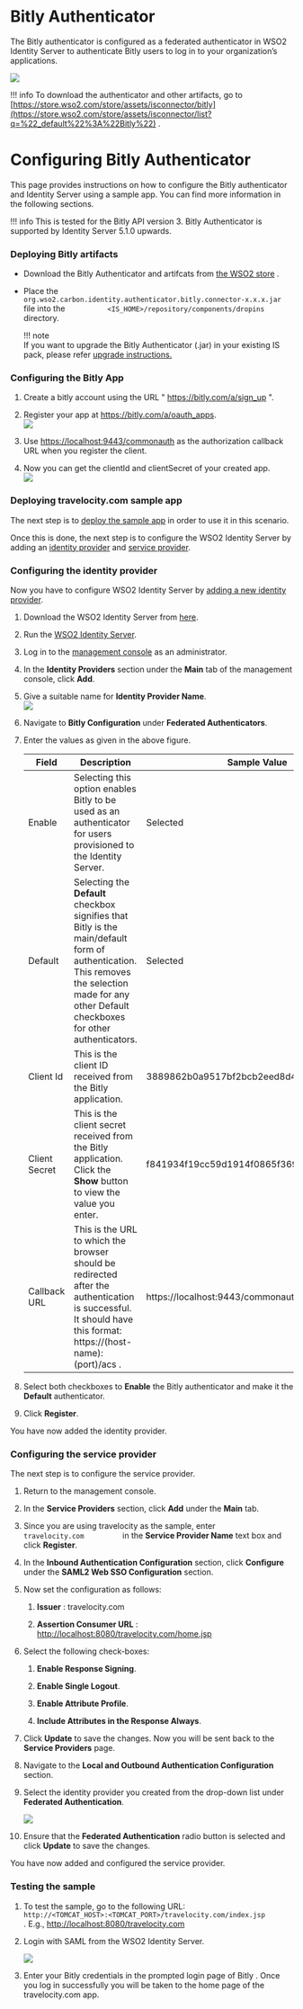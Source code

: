 # Bitly Authenticator

The Bitly authenticator is configured as a federated authenticator in
WSO2 Identity Server to authenticate Bitly users to log in to your
organization’s applications.

![](../../assets/img/50518501/76746252.png)   


!!! info 
    To download the authenticator and other artifacts, go to
    [https://store.wso2.com/store/assets/isconnector/bitly](https://store.wso2.com/store/assets/isconnector/list?q=%22_default%22%3A%22Bitly%22)
    .

# Configuring Bitly Authenticator

This page provides instructions on how to configure the Bitly
authenticator and Identity Server using a sample app. You can find more
information in the following sections.

!!! info 
    This is tested for the Bitly API version 3. Bitly Authenticator is supported by Identity Server 5.1.0 upwards.


### Deploying Bitly artifacts

-   Download the Bitly Authenticator and artifcats from [the WSO2
    store](https://store.wso2.com/store/assets/isconnector/details/83ec7d04-46f1-426a-b4cb-1a169846212c)
    .

-   Place the
    `           org.wso2.carbon.identity.authenticator.bitly.connector-x.x.x.jar          `
    file into the
    `           <IS_HOME>/repository/components/dropins          `
    directory.

    !!! note  
        If you want to upgrade the Bitly Authenticator (.jar) in your existing IS pack, please refer [upgrade instructions.](../../develop/upgrading-an-authenticator)
    

### Configuring the Bitly App

1.  Create a bitly account using the URL " <https://bitly.com/a/sign_up>
    ".
2.  Register your app at <https://bitly.com/a/oauth_apps>.  
    ![](../../assets/img/50518515/51251641.png) 

3.  Use <https://localhost:9443/commonauth> as the authorization
    callback URL when you register the client.

4.  Now you can get the clientId and clientSecret of your created app.  
    ![](../../assets/img/50518515/51252818.png) 

### Deploying travelocity.com sample app

The next step is to [deploy the sample app](../../develop/deploying-the-sample-app)
in order to use it in this scenario.

Once this is done, the next step is to configure the WSO2 Identity
Server by adding an [identity
provider](../../learn/adding-and-configuring-an-identity-provider)
and [service provider](../../learn/adding-and-configuring-a-service-provider).

### Configuring the identity provider

Now you have to configure WSO2 Identity Server by [adding a new identity
provider](../../learn/adding-and-configuring-an-identity-provider).

1.  Download the WSO2 Identity Server from
    [here](http://wso2.com/products/identity-server/).

2.  Run the [WSO2 Identity
    Server](../../setup/running-the-product).
3.  Log in to the [management
    console](../../setup/getting-started-with-the-management-console)
    as an administrator.
4.  In the **Identity Providers** section under the **Main** tab of the
    management console, click **Add**.
5.  Give a suitable name for **Identity Provider Name**.  
    ![](../../assets/img/50518515/51251655.png) 

6.  Navigate to **Bitly Configuration** under **Federated
    Authenticators**.

7.  Enter the values as given in the above figure.

    | Field         | Description                                                                                                                                                                                    | Sample Value                             |
    |---------------|------------------------------------------------------------------------------------------------------------------------------------------------------------------------------------------------|------------------------------------------|
    | Enable        | Selecting this option enables Bitly to be used as an authenticator for users provisioned to the Identity Server.                                                                               | Selected                                 |
    | Default       | Selecting the **Default** checkbox signifies that Bitly is the main/default form of authentication. This removes the selection made for any other Default checkboxes for other authenticators. | Selected                                 |
    | Client Id     | This is the client ID received from the Bitly application.                                                                                                                                     | 3889862b0a9517bf2bcb2eed8d43f0be0576e735 |
    | Client Secret | This is the client secret received from the Bitly application. Click the **Show** button to view the value you enter.                                                                          | f841934f19cc59d1914f0865f3694b453b5fe583 |
    | Callback URL  | This is the URL to which the browser should be redirected after the authentication is successful. It should have this format: https://(host-name):(port)/acs .                                 | https://localhost:9443/commonauth        |

8.  Select both checkboxes to **Enable** the Bitly authenticator and
    make it the **Default** authenticator.

9.  Click **Register**.

You have now added the identity provider.

### Configuring the service provider

The next step is to configure the service provider.

1.  Return to the management console.

2.  In the **Service Providers** section, click **Add** under the
    **Main** tab.

3.  Since you are using travelocity as the sample, enter
    `           travelocity.com          ` in the **Service Provider
    Name** text box and click **Register**.

4.  In the **Inbound Authentication Configuration** section, click
    **Configure** under the **SAML2 Web SSO Configuration** section.

5.  Now set the configuration as follows:

    1.  **Issuer** : travelocity.com

    2.  **Assertion Consumer URL** :
        <http://localhost:8080/travelocity.com/home.jsp>

6.  Select the following check-boxes:
    1.  **Enable Response Signing**.

    2.  **Enable Single Logout**.

    3.  **Enable Attribute Profile**.

    4.  **Include Attributes in the Response Always**.  

7.  Click **Update** to save the changes. Now you will be sent back to
    the **Service Providers** page.

8.  Navigate to the **Local and Outbound Authentication Configuration**
    section.

9.  Select the identity provider you created from the drop-down list
    under **Federated Authentication**.

    ![](../../assets/img/50518515/51252329.png) 

10. Ensure that the **Federated Authentication** radio button is
    selected and click **Update** to save the changes.

You have now added and configured the service provider.

### Testing the sample

1.  To test the sample, go to the following URL:
    `           http://<TOMCAT_HOST>:<TOMCAT_PORT>/travelocity.com/index.jsp          `
    . E.g., <http://localhost:8080/travelocity.com>

2.  Login with SAML from the WSO2 Identity Server.

    ![](../../assets/img/50518515/103332428.png)  

3.  Enter your Bitly credentials in the prompted login page of Bitly .
    Once you log in successfully you will be taken to the home page of
    the travelocity.com app.
